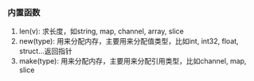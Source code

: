 ### 内置函数
1. len(v): 求长度，如string, map, channel, array, slice
2. new(type): 用来分配内存，主要用来分配值类型，比如int, int32, float, struct...返回指针
3. make(type): 用来分配内存，主要用来分配引用类型，比如channel, map, slice